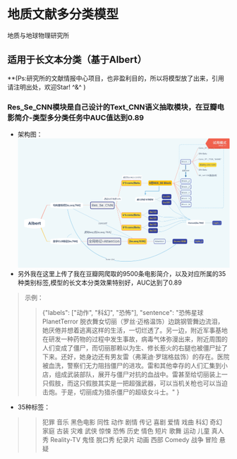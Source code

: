 # 地质文献多分类模型
地质与地球物理研究所            
## 适用于长文本分类（基于Albert）
  **(Ps:研究所的文献情报中心项目，也非盈利目的，所以将模型放了出来，引用请注明出处，欢迎Star! ^&^ )
   ### Res_Se_CNN模块是自己设计的Text_CNN语义抽取模块，在豆瓣电影简介-类型多分类任务中AUC值达到0.89
* 架构图：
![](Albert.png)
* 另外我在这里上传了我在豆瓣网爬取的9500条电影简介，以及对应所属的35种类别标签,模型的长文本分类效果特别好，AUC达到了0.89
>示例：
>>{"labels": ["动作", "科幻", "恐怖"], 
>>"sentence": "恐怖星球PlanetTerror 脱衣舞女切丽（罗丝·迈格温饰）边跳钢管舞边流泪，她厌倦并想着逃离这样的生活，一切烂透了。另一边，附近军事基地在研发一种药物的过程中发生事故，病毒气体弥漫出来，附近周围的人们变成了僵尸，而切丽那赖以为生、修长惹火的右腿也被僵尸扯了下来。还好，她身边还有男友雷（弗莱迪·罗瑞格兹饰）的存在。医院被血洗，警察们无力阻挡僵尸的进攻。雷和其他幸存的人们汇集到小店，组成武装部队，展开与僵尸对抗的血战中。雷甚至给切丽装上一只假肢，而这只假肢其实是一把超强武器，可以当机关枪也可以当迫击炮。于是，切丽成为猎杀僵尸的超级女斗士。"
>>}
* 35种标签：
>>犯罪
      音乐
      黑色电影
      同性
      动作
      剧情
      传记
      喜剧
      爱情
      戏曲
      科幻
      奇幻
      家庭
      古装
      灾难
      武侠
      惊悚
      恐怖
      历史
      情色
      短片
      歌舞
      运动
      儿童
      真人秀
      Reality-TV
      鬼怪
      脱口秀
      纪录片
      动画
      西部
      Comedy
      战争
      冒险
      悬疑
